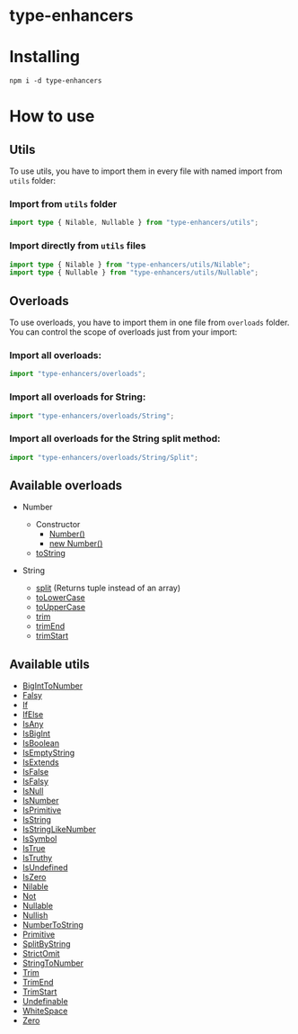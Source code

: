 # type-enhancers

# Installing

```shell
npm i -d type-enhancers
```

# How to use

## Utils

To use utils, you have to import them in every file with named import from `utils` folder:

### Import from `utils` folder

```typescript
import type { Nilable, Nullable } from "type-enhancers/utils";
```

### Import directly from `utils` files

```typescript
import type { Nilable } from "type-enhancers/utils/Nilable";
import type { Nullable } from "type-enhancers/utils/Nullable";
```

## Overloads

To use overloads, you have to import them in one file from `overloads` folder.
You can control the scope of overloads just from your import:

### Import all overloads:

```typescript
import "type-enhancers/overloads";
```

### Import all overloads for String:

```typescript
import "type-enhancers/overloads/String";
```

### Import all overloads for the String split method:

```typescript
import "type-enhancers/overloads/String/Split";
```

## Available overloads

+ Number
    + Constructor
        + [Number()](./overloads/Number/Constructor/Cast.d.ts)
        + [new Number()](./overloads/Number/Constructor/Instance.d.ts)
    + [toString](./overloads/Number/ToString.d.ts)

+ String
    + [split](./overloads/String/Split.d.ts) (Returns tuple instead of an array)
    + [toLowerCase](./overloads/String/ToLowerCase.d.ts)
    + [toUpperCase](./overloads/String/ToUpperCase.d.ts)
    + [trim](./overloads/String/Trim.d.ts)
    + [trimEnd](./overloads/String/TrimEnd.d.ts)
    + [trimStart](./overloads/String/TrimStart.d.ts)

## Available utils

+ [BigIntToNumber](./utils/BigIntToNumber.d.ts)
+ [Falsy](./utils/Falsy.d.ts)
+ [If](./utils/If.d.ts)
+ [IfElse](./utils/IfElse.d.ts)
+ [IsAny](./utils/IsAny.d.ts)
+ [IsBigInt](./utils/IsBigInt.d.ts)
+ [IsBoolean](./utils/IsBoolean.d.ts)
+ [IsEmptyString](./utils/IsEmptyString.d.ts)
+ [IsExtends](./utils/IsExtends.d.ts)
+ [IsFalse](./utils/IsFalse.d.ts)
+ [IsFalsy](./utils/IsFalsy.d.ts)
+ [IsNull](./utils/IsNull.d.ts)
+ [IsNumber](./utils/IsNumber.d.ts)
+ [IsPrimitive](./utils/IsPrimitive.d.ts)
+ [IsString](./utils/IsString.d.ts)
+ [IsStringLikeNumber](./utils/IsStringLikeNumber.d.ts)
+ [IsSymbol](./utils/IsSymbol.d.ts)
+ [IsTrue](./utils/IsTrue.d.ts)
+ [IsTruthy](./utils/IsTruthy.d.ts)
+ [IsUndefined](./utils/IsUndefined.d.ts)
+ [IsZero](./utils/IsZero.d.ts)
+ [Nilable](./utils/Nilable.d.ts)
+ [Not](./utils/Not.d.ts)
+ [Nullable](./utils/Nullable.d.ts)
+ [Nullish](./utils/Nullish.d.ts)
+ [NumberToString](./utils/NumberToString.d.ts)
+ [Primitive](./utils/Primitive.d.ts)
+ [SplitByString](./utils/SplitByString.d.ts)
+ [StrictOmit](./utils/StrictOmit.d.ts)
+ [StringToNumber](./utils/StringToNumber.d.ts)
+ [Trim](./utils/Trim.d.ts)
+ [TrimEnd](./utils/TrimEnd.d.ts)
+ [TrimStart](./utils/TrimStart.d.ts)
+ [Undefinable](./utils/Undefinable.d.ts)
+ [WhiteSpace](./utils/WhiteSpace.d.ts)
+ [Zero](./utils/Zero.d.ts)
